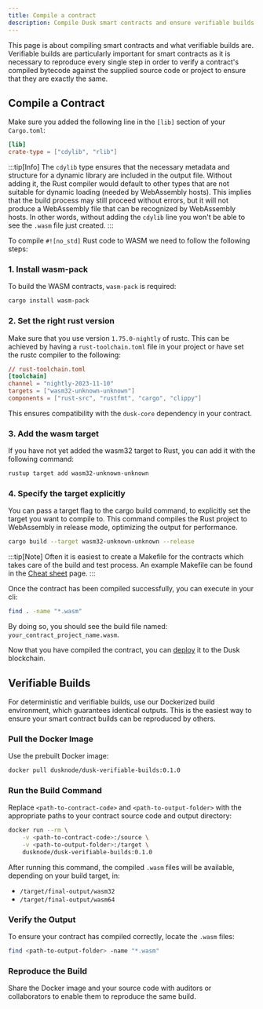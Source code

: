 ```yaml
---
title: Compile a contract
description: Compile Dusk smart contracts and ensure verifiable builds for secure and transparent deployments
---
```


This page is about compiling smart contracts and what verifiable builds are. Verifiable builds are particularly important for smart contracts as it is necessary to reproduce every single step in order to verify a contract's compiled bytecode against the supplied source code or project to ensure that they are exactly the same.

## Compile a Contract

Make sure you added the following line in the `[lib]` section of your `Cargo.toml`:

```toml
[lib]
crate-type = ["cdylib", "rlib"]
```
:::tip[Info]
The `cdylib` type ensures that the necessary metadata and structure for a dynamic library are included in the output file. Without adding it, the Rust compiler would default to other types that are not suitable for dynamic loading (needed by WebAssembly hosts). This implies that the build process may still proceed without errors, but it will not produce a WebAssembly file that can be recognized by WebAssembly hosts. In other words, without adding the `cdylib` line you won't be able to see the `.wasm` file just created.
:::

To compile `#![no_std]` Rust code to WASM we need to follow the following steps:

### 1. Install wasm-pack

To build the WASM contracts, `wasm-pack` is required:

```bash title="Terminal"
cargo install wasm-pack
```

### 2. Set the right rust version

Make sure that you use version ``1.75.0-nightly`` of rustc. This can be achieved by having a ``rust-toolchain.toml`` file in your project or have set the rustc compiler to the following:

```toml
// rust-toolchain.toml
[toolchain]
channel = "nightly-2023-11-10"
targets = ["wasm32-unknown-unknown"]
components = ["rust-src", "rustfmt", "cargo", "clippy"]
```

This ensures compatibility with the `dusk-core` dependency in your contract.

### 3. Add the wasm target

If you have not yet added the wasm32 target to Rust, you can add it with the following command:

```bash title="Terminal"
rustup target add wasm32-unknown-unknown
```

### 4. Specify the target explicitly

You can pass a target flag to the cargo build command, to explicitly set the target you want to compile to. This command compiles the Rust project to WebAssembly in release mode, optimizing the output for performance.

```bash title="Terminal"
cargo build --target wasm32-unknown-unknown --release
```

:::tip[Note]
Often it is easiest to create a Makefile for the contracts which takes care of the build and test process. An example Makefile can be found in the [Cheat sheet](/developer/smart-contract/cheat-sheet#example-makefile-to-compile-to-wasm) page.
:::

<!-- Another way of compiling is also possible with wasm-pack by using
```bash
wasm-pack build
```
For this you need to specify an additional dependency in your projects ``Cargo.toml`` file called [wasm-bindgen](https://crates.io/crates/wasm-bindgen).
-->

Once the contract has been compiled successfully, you can execute in your cli:

```bash title="Terminal"
find . -name "*.wasm"
```

By doing so, you should see the build file named: `your_contract_project_name.wasm`.

Now that you have compiled the contract, you can [deploy](/developer/smart-contract/guides/deploying) it to the Dusk blockchain.

## Verifiable Builds

For deterministic and verifiable builds, use our Dockerized build environment, which guarantees identical outputs. This is the easiest way to ensure your smart contract builds can be reproduced by others.

### Pull the Docker Image

Use the prebuilt Docker image:

```bash
docker pull dusknode/dusk-verifiable-builds:0.1.0
```

### Run the Build Command

Replace `<path-to-contract-code>` and `<path-to-output-folder>` with the appropriate paths to your contract source code and output directory:

```bash
docker run --rm \
    -v <path-to-contract-code>:/source \
    -v <path-to-output-folder>:/target \
    dusknode/dusk-verifiable-builds:0.1.0
```

After running this command, the compiled `.wasm` files will be available, depending on your build target, in:
- `/target/final-output/wasm32`
- `/target/final-output/wasm64`

### Verify the Output

To ensure your contract has compiled correctly, locate the `.wasm` files:
```bash
find <path-to-output-folder> -name "*.wasm"
```

### Reproduce the Build

Share the Docker image and your source code with auditors or collaborators to enable them to reproduce the same build.
